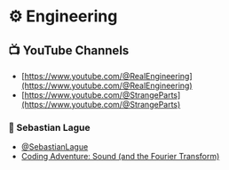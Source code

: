 # ⚙️ Engineering

## 📺 YouTube Channels

- [https://www.youtube.com/@RealEngineering](https://www.youtube.com/@RealEngineering)
- [https://www.youtube.com/@StrangeParts](https://www.youtube.com/@StrangeParts)


### 🎨 Sebastian Lague

- [@SebastianLague](https://www.youtube.com/@SebastianLague)
- [Coding Adventure: Sound (and the Fourier Transform)](https://www.youtube.com/watch?v=iA6wRgwl7k0)

